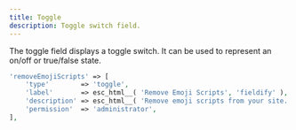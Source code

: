 ```yaml
---
title: Toggle
description: Toggle switch field.
---
```


The toggle field displays a toggle switch. It can be used to represent an on/off or true/false state.

```php
'removeEmojiScripts' => [
    'type'        => 'toggle',
    'label'       => esc_html__( 'Remove Emoji Scripts', 'fieldify' ),
    'description' => esc_html__( 'Remove emoji scripts from your site.', 'fieldify' ),
    'permission'  => 'administrator',
],
```
